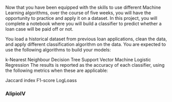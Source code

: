 Now that you have been equipped with the skills to use different Machine Learning algorithms, over the course of five weeks, you will have the opportunity to practice and apply it on a dataset. In this project, you will complete a notebook where you will build a classifier to predict whether a loan case will be paid off or not. 

You load a historical dataset from previous loan applications, clean the data, and apply different classification algorithm on the data. You are expected to use the following algorithms to build your models:

k-Nearest Neighbour
Decision Tree
Support Vector Machine
Logistic Regression
The results is reported as the accuracy of each classifier, using the following metrics when these are applicable:

Jaccard index
F1-score
LogLoass

<h3>AlipioIV</h3>


